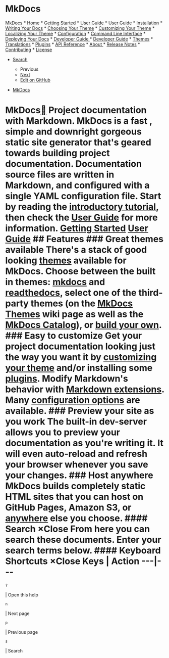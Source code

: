 # MkDocs

[MkDocs](http://www.mkdocs.org/<.>) * [Home](http://www.mkdocs.org/<.>) * [Getting Started](http://www.mkdocs.org/<getting-started/>) * [User Guide ](http://www.mkdocs.org/<#>) * [User Guide](http://www.mkdocs.org/<user-guide/>) * [Installation](http://www.mkdocs.org/<user-guide/installation/>) * [Writing Your Docs](http://www.mkdocs.org/<user-guide/writing-your-docs/>) * [Choosing Your Theme](http://www.mkdocs.org/<user-guide/choosing-your-theme/>) * [Customizing Your Theme](http://www.mkdocs.org/<user-guide/customizing-your-theme/>) * [Localizing Your Theme](http://www.mkdocs.org/<user-guide/localizing-your-theme/>) * [Configuration](http://www.mkdocs.org/<user-guide/configuration/>) * [Command Line Interface](http://www.mkdocs.org/<user-guide/cli/>) * [Deploying Your Docs](http://www.mkdocs.org/<user-guide/deploying-your-docs/>) * [Developer Guide ](http://www.mkdocs.org/<#>) * [Developer Guide](http://www.mkdocs.org/<dev-guide/>) * [Themes](http://www.mkdocs.org/<dev-guide/themes/>) * [Translations](http://www.mkdocs.org/<dev-guide/translations/>) * [Plugins](http://www.mkdocs.org/<dev-guide/plugins/>) * [API Reference](http://www.mkdocs.org/<dev-guide/api/>) * [About ](http://www.mkdocs.org/<#>) * [Release Notes](http://www.mkdocs.org/<about/release-notes/>) * [Contributing](http://www.mkdocs.org/<about/contributing/>) * [License](http://www.mkdocs.org/<about/license/>)

* [ Search ](http://www.mkdocs.org/<#>)
  * Previous
  * [ Next ](http://www.mkdocs.org/<getting-started/>)
  * [ Edit on GitHub](http://www.mkdocs.org/<https:/github.com/mkdocs/mkdocs/blob/master/docs/index.md>)

* [MkDocs](http://www.mkdocs.org/<#mkdocs>)

# MkDocs[](http://www.mkdocs.org/<#mkdocs> "Permanent link") Project documentation with Markdown. MkDocs is a **fast** , **simple** and **downright gorgeous** static site generator that's geared towards building project documentation. Documentation source files are written in Markdown, and configured with a single YAML configuration file. Start by reading the [introductory tutorial](http://www.mkdocs.org/<getting-started/>), then check the [User Guide](http://www.mkdocs.org/<user-guide/>) for more information. [Getting Started](http://www.mkdocs.org/<getting-started/>) [User Guide](http://www.mkdocs.org/<user-guide/>) ## Features ### Great themes available There's a stack of good looking [themes](http://www.mkdocs.org/<user-guide/choosing-your-theme>) available for MkDocs. Choose between the built in themes: [mkdocs](http://www.mkdocs.org/<user-guide/choosing-your-theme/#mkdocs>) and [readthedocs](http://www.mkdocs.org/<user-guide/choosing-your-theme/#readthedocs>), select one of the third-party themes (on the [MkDocs Themes](http://www.mkdocs.org/<https:/github.com/mkdocs/mkdocs/wiki/MkDocs-Themes>) wiki page as well as the [MkDocs Catalog](http://www.mkdocs.org/<https:/github.com/mkdocs/catalog#-theming>)), or [build your own](http://www.mkdocs.org/<dev-guide/themes/>). ### Easy to customize Get your project documentation looking just the way you want it by [customizing your theme](http://www.mkdocs.org/<user-guide/customizing-your-theme/>) and/or installing some [plugins](http://www.mkdocs.org/<user-guide/configuration/#plugins>). Modify Markdown's behavior with [Markdown extensions](http://www.mkdocs.org/<user-guide/configuration/#markdown_extensions>). Many [configuration options](http://www.mkdocs.org/<user-guide/configuration/>) are available. ### Preview your site as you work The built-in dev-server allows you to preview your documentation as you're writing it. It will even auto-reload and refresh your browser whenever you save your changes. ### Host anywhere MkDocs builds completely static HTML sites that you can host on GitHub Pages, Amazon S3, or [anywhere](http://www.mkdocs.org/<user-guide/deploying-your-docs/>) else you choose. #### Search ×Close From here you can search these documents. Enter your search terms below. #### Keyboard Shortcuts ×Close Keys | Action ---|---

```
?
```
 | Open this help

```
n
```
 | Next page

```
p
```
 | Previous page

```
s
```
 | Search
